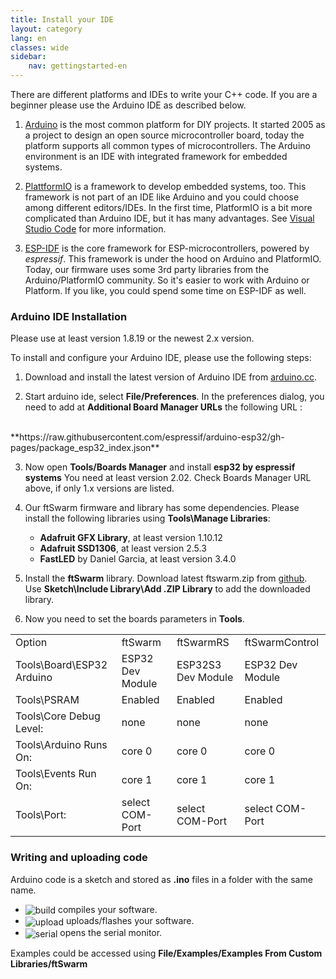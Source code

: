 ```yaml
---
title: Install your IDE 
layout: category
lang: en
classes: wide
sidebar:
    nav: gettingstarted-en
---
```


There are different platforms and IDEs to write your C++ code. If you are a beginner please use the Arduino IDE as described below.

1. [Arduino](https://www.arduino.cc/)
   is the most common platform for DIY projects. It started 2005 as a project to design an open source microcontroller board, 
   today the platform supports all common types of microcontrollers. The Arduino environment is an IDE with integrated framework for embedded systems.

2. [PlattformIO](https://platformio.org)
   is a framework to develop embedded systems, too. This framework is not part of an IDE like Arduino and you could choose among different editors/IDEs.
   In the first time, PlatformIO is a bit more complicated than Arduino IDE, but it has many advantages. See [Visual Studio Code](../vscode) for more information.

3. [ESP-IDF](https://docs.espressif.com/projects/esp-idf/en/latest/esp32/get-started/index.html) is the core framework for ESP-microcontrollers, 
   powered by *espressif*. This framework is under the hood on Arduino and PlatformIO. Today, our firmware uses some 3rd party libraries from the 
   Arduino/PlatformIO community. So it's easier to work with Arduino or Platform. If you like, you could spend some time on ESP-IDF as well.

### Arduino IDE Installation

Please use at least version 1.8.19 or the newest 2.x version.

To install and configure your Arduino IDE, please use the following steps: 

1. Download and install the latest version of Arduino IDE from [arduino.cc](https://www.arduino.cc/en/software).

2. Start arduino ide, select **File/Preferences**. In the preferences dialog, you need to add at **Additional Board Manager URLs** the following URL :
<br>
**https://raw.githubusercontent.com/espressif/arduino-esp32/gh-pages/package_esp32_index.json**


3. Now open **Tools/Boards Manager** and install **esp32 by espressif systems** You need at least version 2.02. Check Boards Manager URL above, if only 1.x versions are listed.

4. Our ftSwarm firmware and library has some dependencies. Please install the following libraries using **Tools\Manage Libraries**:
    - **Adafruit GFX Library**, at least version 1.10.12
 	 - **Adafruit SSD1306**, at least version 2.5.3
    - **FastLED** by Daniel Garcia, at least version 3.4.0
	
5. Install the **ftSwarm** library. Download latest ftswarm.zip from [github](https://github.com/elektrofuzzis/ftSwarm/releases). 
   Use **Sketch\Include Library\Add .ZIP Library** to add the downloaded library.

6. Now you need to set the boards parameters in **Tools**.

<table>
   <tr><td>Option</td><td>ftSwarm</td><td>ftSwarmRS</td><td>ftSwarmControl</td></tr>
   <tr><td>Tools\Board\ESP32 Arduino</td><td>ESP32 Dev Module</td><td>ESP32S3 Dev Module</td><td>ESP32 Dev Module</td></tr>
   <tr><td>Tools\PSRAM</td><td>Enabled</td><td>Enabled</td><td>Enabled</td></tr>
   <tr><td>Tools\Core Debug Level:</td><td>none</td><td>none</td><td>none</td></tr>
   <tr><td>Tools\Arduino Runs On:</td><td>core 0</td><td>core 0</td><td>core 0</td></tr>
   <tr><td>Tools\Events Run On:</td><td>core 1</td><td>core 1</td><td>core 1</td></tr>
   <tr><td>Tools\Port:</td><td>select COM-Port</td><td>select COM-Port</td><td>select COM-Port</td></tr>
</table>

 
### Writing and uploading code

Arduino code is a sketch and stored as **.ino** files in a folder with the same name.

<style>
img { vertical-align: middle;important! }
</style>

- ![build](/assets/img/arduino_compile.png) compiles your software.
- ![upload](/assets/img/arduino_upload.png) uploads/flashes your software.
- ![serial](/assets/img/arduino_serial.png) opens the serial monitor.

Examples could be accessed using **File/Examples/Examples From Custom Libraries/ftSwarm**